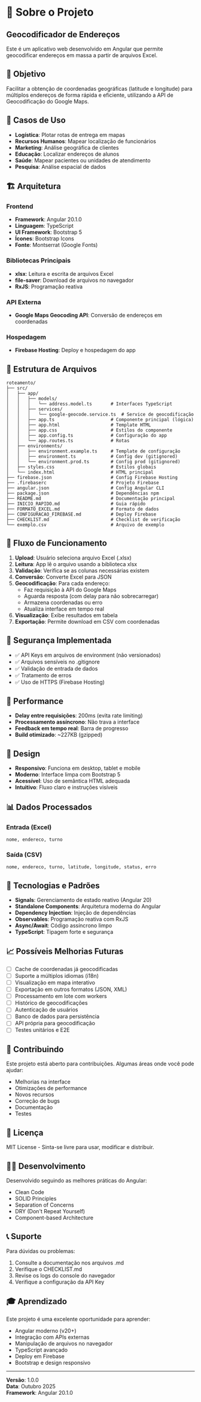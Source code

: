 # 📖 Sobre o Projeto

## Geocodificador de Endereços

Este é um aplicativo web desenvolvido em Angular que permite geocodificar endereços em massa a partir de arquivos Excel.

## 🎯 Objetivo

Facilitar a obtenção de coordenadas geográficas (latitude e longitude) para múltiplos endereços de forma rápida e eficiente, utilizando a API de Geocodificação do Google Maps.

## 💼 Casos de Uso

- **Logística**: Plotar rotas de entrega em mapas
- **Recursos Humanos**: Mapear localização de funcionários
- **Marketing**: Análise geográfica de clientes
- **Educação**: Localizar endereços de alunos
- **Saúde**: Mapear pacientes ou unidades de atendimento
- **Pesquisa**: Análise espacial de dados

## 🏗️ Arquitetura

### Frontend
- **Framework**: Angular 20.1.0
- **Linguagem**: TypeScript
- **UI Framework**: Bootstrap 5
- **Ícones**: Bootstrap Icons
- **Fonte**: Montserrat (Google Fonts)

### Bibliotecas Principais
- **xlsx**: Leitura e escrita de arquivos Excel
- **file-saver**: Download de arquivos no navegador
- **RxJS**: Programação reativa

### API Externa
- **Google Maps Geocoding API**: Conversão de endereços em coordenadas

### Hospedagem
- **Firebase Hosting**: Deploy e hospedagem do app

## 📁 Estrutura de Arquivos

```
roteamento/
├── src/
│   ├── app/
│   │   ├── models/
│   │   │   └── address.model.ts       # Interfaces TypeScript
│   │   ├── services/
│   │   │   └── google-geocode.service.ts  # Service de geocodificação
│   │   ├── app.ts                     # Componente principal (lógica)
│   │   ├── app.html                   # Template HTML
│   │   ├── app.css                    # Estilos do componente
│   │   ├── app.config.ts              # Configuração do app
│   │   └── app.routes.ts              # Rotas
│   ├── environments/
│   │   ├── environment.example.ts     # Template de configuração
│   │   ├── environment.ts             # Config dev (gitignored)
│   │   └── environment.prod.ts        # Config prod (gitignored)
│   ├── styles.css                     # Estilos globais
│   └── index.html                     # HTML principal
├── firebase.json                      # Config Firebase Hosting
├── .firebaserc                        # Projeto Firebase
├── angular.json                       # Config Angular CLI
├── package.json                       # Dependências npm
├── README.md                          # Documentação principal
├── INICIO_RAPIDO.md                   # Guia rápido
├── FORMATO_EXCEL.md                   # Formato de dados
├── CONFIGURACAO_FIREBASE.md           # Deploy Firebase
├── CHECKLIST.md                       # Checklist de verificação
└── exemplo.csv                        # Arquivo de exemplo
```

## 🔄 Fluxo de Funcionamento

1. **Upload**: Usuário seleciona arquivo Excel (.xlsx)
2. **Leitura**: App lê o arquivo usando a biblioteca xlsx
3. **Validação**: Verifica se as colunas necessárias existem
4. **Conversão**: Converte Excel para JSON
5. **Geocodificação**: Para cada endereço:
   - Faz requisição à API do Google Maps
   - Aguarda resposta (com delay para não sobrecarregar)
   - Armazena coordenadas ou erro
   - Atualiza interface em tempo real
6. **Visualização**: Exibe resultados em tabela
7. **Exportação**: Permite download em CSV com coordenadas

## 🔐 Segurança Implementada

- ✅ API Keys em arquivos de environment (não versionados)
- ✅ Arquivos sensíveis no .gitignore
- ✅ Validação de entrada de dados
- ✅ Tratamento de erros
- ✅ Uso de HTTPS (Firebase Hosting)

## 🚀 Performance

- **Delay entre requisições**: 200ms (evita rate limiting)
- **Processamento assíncrono**: Não trava a interface
- **Feedback em tempo real**: Barra de progresso
- **Build otimizado**: ~227KB (gzipped)

## 🎨 Design

- **Responsivo**: Funciona em desktop, tablet e mobile
- **Moderno**: Interface limpa com Bootstrap 5
- **Acessível**: Uso de semântica HTML adequada
- **Intuitivo**: Fluxo claro e instruções visíveis

## 📊 Dados Processados

### Entrada (Excel)
```
nome, endereco, turno
```

### Saída (CSV)
```
nome, endereco, turno, latitude, longitude, status, erro
```

## 🔧 Tecnologias e Padrões

- **Signals**: Gerenciamento de estado reativo (Angular 20)
- **Standalone Components**: Arquitetura moderna do Angular
- **Dependency Injection**: Injeção de dependências
- **Observables**: Programação reativa com RxJS
- **Async/Await**: Código assíncrono limpo
- **TypeScript**: Tipagem forte e segurança

## 📈 Possíveis Melhorias Futuras

- [ ] Cache de coordenadas já geocodificadas
- [ ] Suporte a múltiplos idiomas (i18n)
- [ ] Visualização em mapa interativo
- [ ] Exportação em outros formatos (JSON, XML)
- [ ] Processamento em lote com workers
- [ ] Histórico de geocodificações
- [ ] Autenticação de usuários
- [ ] Banco de dados para persistência
- [ ] API própria para geocodificação
- [ ] Testes unitários e E2E

## 🤝 Contribuindo

Este projeto está aberto para contribuições. Algumas áreas onde você pode ajudar:

- Melhorias na interface
- Otimizações de performance
- Novos recursos
- Correção de bugs
- Documentação
- Testes

## 📝 Licença

MIT License - Sinta-se livre para usar, modificar e distribuir.

## 👨‍💻 Desenvolvimento

Desenvolvido seguindo as melhores práticas do Angular:
- Clean Code
- SOLID Principles
- Separation of Concerns
- DRY (Don't Repeat Yourself)
- Component-based Architecture

## 📞 Suporte

Para dúvidas ou problemas:
1. Consulte a documentação nos arquivos .md
2. Verifique o CHECKLIST.md
3. Revise os logs do console do navegador
4. Verifique a configuração da API Key

## 🎓 Aprendizado

Este projeto é uma excelente oportunidade para aprender:
- Angular moderno (v20+)
- Integração com APIs externas
- Manipulação de arquivos no navegador
- TypeScript avançado
- Deploy em Firebase
- Bootstrap e design responsivo

---

**Versão**: 1.0.0  
**Data**: Outubro 2025  
**Framework**: Angular 20.1.0
